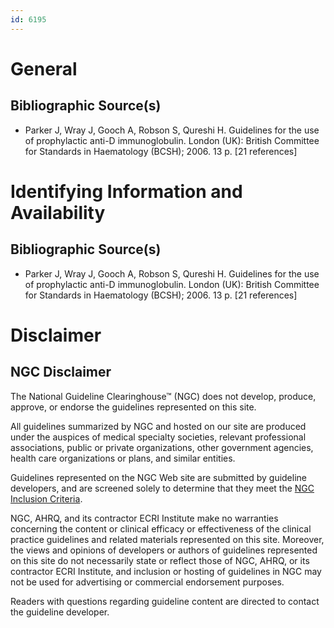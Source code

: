 ```yaml
---
id: 6195
---
```


# General

## Bibliographic Source(s)

- Parker J, Wray J, Gooch A, Robson S, Qureshi H. Guidelines for the use of prophylactic anti-D immunoglobulin. London (UK): British Committee for Standards in Haematology (BCSH); 2006. 13 p. [21 references]

# Identifying Information and Availability

## Bibliographic Source(s)

- Parker J, Wray J, Gooch A, Robson S, Qureshi H. Guidelines for the use of prophylactic anti-D immunoglobulin. London (UK): British Committee for Standards in Haematology (BCSH); 2006. 13 p. [21 references]

# Disclaimer

## NGC Disclaimer

The National Guideline Clearinghouse™ (NGC) does not develop, produce, approve, or endorse the guidelines represented on this site.

All guidelines summarized by NGC and hosted on our site are produced under the auspices of medical specialty societies, relevant professional associations, public or private organizations, other government agencies, health care organizations or plans, and similar entities.

Guidelines represented on the NGC Web site are submitted by guideline developers, and are screened solely to determine that they meet the [NGC Inclusion Criteria](/help-and-about/summaries/inclusion-criteria).

NGC, AHRQ, and its contractor ECRI Institute make no warranties concerning the content or clinical efficacy or effectiveness of the clinical practice guidelines and related materials represented on this site. Moreover, the views and opinions of developers or authors of guidelines represented on this site do not necessarily state or reflect those of NGC, AHRQ, or its contractor ECRI Institute, and inclusion or hosting of guidelines in NGC may not be used for advertising or commercial endorsement purposes.

Readers with questions regarding guideline content are directed to contact the guideline developer.

